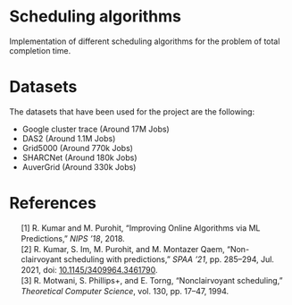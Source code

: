 # Scheduling algorithms
Implementation of different scheduling algorithms for the problem of total completion time.
# Datasets
The datasets that have been used for the project are the following:
  - Google cluster trace (Around 17M Jobs)
  - DAS2 (Around 1.1M Jobs)
  - Grid5000 (Around 770k Jobs)
  - SHARCNet (Around 180k Jobs)
  - AuverGrid (Around 330k Jobs)
# References
<div class="csl-bib-body" style="line-height: 1.35; ">
  <div class="csl-entry" style="clear: left; ">
    <div class="csl-right-inline" style="margin: 0 .4em 0 1.5em;">[1] R. Kumar and M. Purohit, “Improving Online Algorithms via ML Predictions,” <i>NIPS ’18</i>, 2018.</div>
  </div>
  <span class="Z3988" title="url_ver=Z39.88-2004&amp;ctx_ver=Z39.88-2004&amp;rfr_id=info%3Asid%2Fzotero.org%3A2&amp;rft_val_fmt=info%3Aofi%2Ffmt%3Akev%3Amtx%3Ajournal&amp;rft.genre=article&amp;rft.atitle=Improving%20Online%20Algorithms%20via%20ML%20Predictions&amp;rft.jtitle=NIPS%20'18&amp;rft.aufirst=Ravi&amp;rft.aulast=Kumar&amp;rft.au=Ravi%20Kumar&amp;rft.au=Manish%20Purohit&amp;rft.date=2018"></span>
  <div class="csl-entry" style="clear: left; ">
   <div class="csl-right-inline" style="margin: 0 .4em 0 1.5em;">[2] R. Kumar, S. Im, M. Purohit, and M. Montazer Qaem, “Non-clairvoyant scheduling with predictions,” <i>SPAA ’21</i>, pp. 285–294, Jul. 2021, doi: <a href="https://doi.org/10.1145/3409964.3461790">10.1145/3409964.3461790</a>.</div>
  </div>
  <span class="Z3988" title="url_ver=Z39.88-2004&amp;ctx_ver=Z39.88-2004&amp;rfr_id=info%3Asid%2Fzotero.org%3A2&amp;rft_id=info%3Adoi%2F10.1145%2F3409964.3461790&amp;rft_val_fmt=info%3Aofi%2Ffmt%3Akev%3Amtx%3Ajournal&amp;rft.genre=article&amp;rft.atitle=Non-clairvoyant%20scheduling%20with%20predictions&amp;rft.jtitle=SPAA%20'21&amp;rft.aufirst=Ravi&amp;rft.aulast=Kumar&amp;rft.au=Ravi%20Kumar&amp;rft.au=Sungjin%20Im&amp;rft.au=Manish%20Purohit&amp;rft.au=Mahshid%20Montazer%20Qaem&amp;rft.date=2021-07-06&amp;rft.pages=285-294&amp;rft.spage=285&amp;rft.epage=294&amp;rft.issn=23294957"></span>
  <div class="csl-entry" style="clear: left; ">
    <div class="csl-right-inline" style="margin: 0 .4em 0 1.5em;">[3] R. Motwani, S. Phillips+, and E. Torng, “Nonclairvoyant scheduling,” <i>Theoretical Computer Science</i>, vol. 130, pp. 17–47, 1994.</div>
  </div>
  <span class="Z3988" title="url_ver=Z39.88-2004&amp;ctx_ver=Z39.88-2004&amp;rfr_id=info%3Asid%2Fzotero.org%3A2&amp;rft_val_fmt=info%3Aofi%2Ffmt%3Akev%3Amtx%3Ajournal&amp;rft.genre=article&amp;rft.atitle=Nonclairvoyant%20scheduling&amp;rft.jtitle=Theoretical%20Computer%20Science&amp;rft.volume=130&amp;rft.aufirst=Rajeev&amp;rft.aulast=Motwani&amp;rft.au=Rajeev%20Motwani&amp;rft.au=Steven%20Phillips%2B&amp;rft.au=Eric%20Torng&amp;rft.date=1994&amp;rft.pages=17-47&amp;rft.spage=17&amp;rft.epage=47"></span>
</div>

